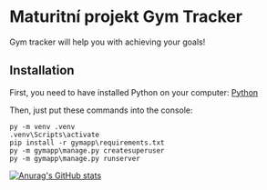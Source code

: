 # Maturitní projekt Gym Tracker

Gym tracker will help you with achieving your goals!

## Installation

First, you need to have installed Python on your computer: [Python]([https://pip.pypa.io/en/stable/](https://www.python.org/downloads/))

Then, just put these commands into the console: 
```
py -m venv .venv
.venv\Scripts\activate
pip install -r gymapp\requirements.txt
py -m gymapp\manage.py createsuperuser
py -m gymapp\manage.py runserver
```

[![Anurag's GitHub stats](https://github-readme-stats.vercel.app/api?username=matejklimes)](https://github.com/anuraghazra/github-readme-stats)
